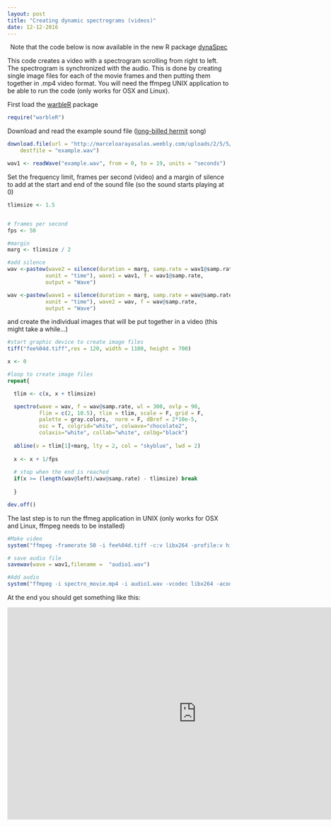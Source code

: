 ```yaml
---
layout: post
title: "Creating dynamic spectrograms (videos)"
date: 12-12-2016
---
```




<div class="alert alert-info">

<center>Note that the code below is now available in the new R package <a href="https://marce10.github.io/dynaSpec/">dynaSpec</a></center>

</div>

This code creates a video with a spectrogram scrolling from right to left. The spectrogram is synchronized with the audio. This is done by creating single image files for each of the movie frames and then putting them together in .mp4 video format. You will need  the ffmpeg UNIX application to be able to run the code (only works for OSX and Linux).  

First load the [warbleR](https://cran.r-project.org/package=warbleR) package 


```r
require("warbleR")
```

Download and read the example sound file ([long-billed hermit](http://neotropical.birds.cornell.edu/portal/species/overview?p_p_spp=231771) song)


```r
download.file(url = "http://marceloarayasalas.weebly.com/uploads/2/5/5/2/25524573/0.sur.2014.7.3.8.31.wav", 
    destfile = "example.wav")

wav1 <- readWave("example.wav", from = 0, to = 19, units = "seconds")
```

Set the frequency limit, frames per second (video) and a margin of silence to add at the start and end of the sound file (so the sound starts playing at 0)


```r
tlimsize <- 1.5


# frames per second
fps <- 50

#margin
marg <- tlimsize / 2

#add silence
wav <-pastew(wave2 = silence(duration = marg, samp.rate = wav1@samp.rate, 
            xunit = "time"), wave1 = wav1, f = wav1@samp.rate, 
            output = "Wave")

wav <-pastew(wave1 = silence(duration = marg, samp.rate = wav@samp.rate, 
            xunit = "time"), wave2 = wav, f = wav@samp.rate,
            output = "Wave")
```

 and create the individual images that will be put together in a video (this might take a while...)
 

```r
#start graphic device to create image files
tiff("fee%04d.tiff",res = 120, width = 1100, height = 700)

x <- 0

#loop to create image files 
repeat{

  tlim <- c(x, x + tlimsize)

  spectro(wave = wav, f = wav@samp.rate, wl = 300, ovlp = 90, 
          flim = c(2, 10.5), tlim = tlim, scale = F, grid = F, 
          palette = gray.colors,  norm = F, dBref = 2*10e-5, 
          osc = T, colgrid="white", colwave="chocolate2", 
          colaxis="white", collab="white", colbg="black")
  
  abline(v = tlim[1]+marg, lty = 2, col = "skyblue", lwd = 2)
  
  x <- x + 1/fps
  
  # stop when the end is reached
  if(x >= (length(wav@left)/wav@samp.rate) - tlimsize) break
  
  }

dev.off()
```

The last step is to run the ffmeg application in UNIX (only works for OSX and Linux, ffmpeg needs to be installed)


```r
#Make video
system("ffmpeg -framerate 50 -i fee%04d.tiff -c:v libx264 -profile:v high -crf 2 -pix_fmt yuv420p spectro_movie.mp4")

# save audio file
savewav(wave = wav1,filename =  "audio1.wav")

#Add audio
system("ffmpeg -i spectro_movie.mp4 -i audio1.wav -vcodec libx264 -acodec libmp3lame -shortest spectro_movie_audio.mp4")
```

At the end you should get something like this:

<center><iframe allowtransparency="true" style="background: #FFFFFF;" style="border:0px solid lightgrey;"  width="854/2" height="480/2"
src="https://www.youtube.com/embed/McAQaIXeuUQ" 
frameborder="0" 
allow="accelerometer; autoplay; encrypted-media; gyroscope; picture-in-picture" 
allowfullscreen></iframe></center>

